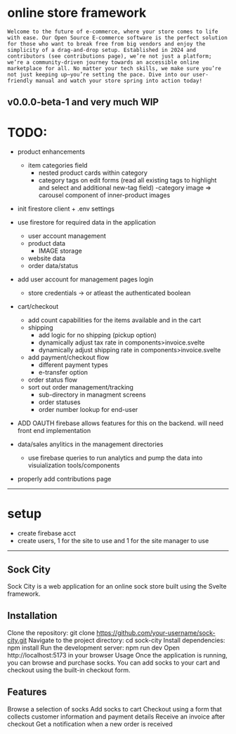 # online store framework
    Welcome to the future of e-commerce, where your store comes to life with ease. Our Open Source E-commerce software is the perfect solution for those who want to break free from big vendors and enjoy the simplicity of a drag-and-drop setup. Established in 2024 and contributors (see contributions page), we’re not just a platform; we’re a community-driven journey towards an accessible online marketplace for all. No matter your tech skills, we make sure you’re not just keeping up—you’re setting the pace. Dive into our user-friendly manual and watch your store spring into action today!

v0.0.0-beta-1 and very much WIP
---

# TODO:

- product enhancements
    - item categories field 
        - nested product cards within category
        - category tags on edit forms (read all existing tags to highlight and select and additional new-tag field)
    -category image => carousel component of inner-product images

- init firestore client + .env settings

- use firestore for required data in the application
    - user account management
    - product data
        - IMAGE storage
    - website data
    - order data/status

- add user account for management pages login
    - store credentials -> or atleast the authenticated boolean

- cart/checkout
    - add count capabilities for the items available and in the cart
    - shipping
        - add logic for no shipping (pickup option)
        - dynamically adjust tax rate in components>invoice.svelte
        - dynamically adjust shipping rate in components>invoice.svelte
    - add payment/checkout flow
        - different payment types
        - e-transfer option 
    - order status flow
    - sort out order management/tracking
        - sub-directory in managment screens
        - order statuses
        - order number lookup for end-user

- ADD OAUTH firebase allows features for this on the backend. will need front end implementation

- data/sales anylitics in the management directories
    - use firebase queries to run analytics and pump the data into visuialization tools/components

- properly add contributions page
---
# setup

- create firebase acct
- create users, 1 for the site to use and 1 for the site manager to use

--- 
## Sock City
Sock City is a web application for an online sock store built using the Svelte framework.

## Installation
Clone the repository: git clone https://github.com/your-username/sock-city.git
Navigate to the project directory: cd sock-city
Install dependencies: npm install
Run the development server: npm run dev
Open http://localhost:5173 in your browser
Usage
Once the application is running, you can browse and purchase socks. You can add socks to your cart and checkout using the built-in checkout form.

## Features
Browse a selection of socks
Add socks to cart
Checkout using a form that collects customer information and payment details
Receive an invoice after checkout
Get a notification when a new order is received
